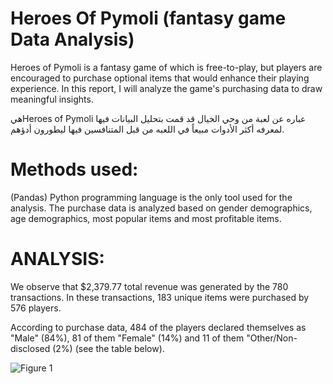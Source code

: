 # Heroes Of Pymoli (fantasy game Data Analysis)

Heroes of Pymoli is a fantasy game of which is free-to-play, but players are encouraged to purchase optional items that would enhance their playing experience. In this report, I will analyze the game's purchasing data to draw meaningful insights.

هيHeroes of Pymoli  عباره عن لعبة من وحي الخيال قد قمت بتحليل البيانات فيها لمعرفه أكثر الأدوات مبيعاً في اللعبه من قبل المتنافسين فيها ليطورون أدؤهم.

# Methods used:

(Pandas) Python programming language is the only tool used for the analysis. The purchase data is analyzed based on gender demographics, age demographics, most popular items and most profitable items.

# ANALYSIS:

We observe that $2,379.77 total revenue was generated by the 780 transactions. In these transactions, 183 unique items were purchased by 576 players.

According to purchase data, 484 of the players declared themselves as "Male" (84%), 81 of them "Female" (14%) and 11 of them "Other/Non-disclosed (2%) (see the table below).

![Figure 1]()
